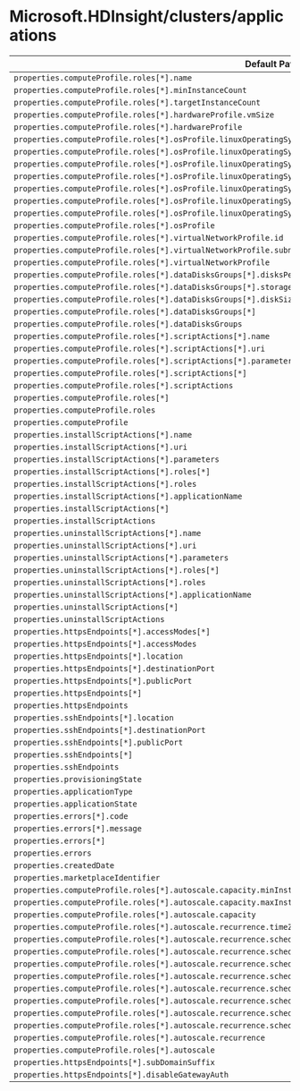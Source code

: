 # Microsoft.HDInsight/clusters/applications

| Default Path | Alias |
|---|---|
| `properties.computeProfile.roles[*].name` | `Microsoft.HDInsight/clusters/applications/computeProfile.roles[*].name` |
| `properties.computeProfile.roles[*].minInstanceCount` | `Microsoft.HDInsight/clusters/applications/computeProfile.roles[*].minInstanceCount` |
| `properties.computeProfile.roles[*].targetInstanceCount` | `Microsoft.HDInsight/clusters/applications/computeProfile.roles[*].targetInstanceCount` |
| `properties.computeProfile.roles[*].hardwareProfile.vmSize` | `Microsoft.HDInsight/clusters/applications/computeProfile.roles[*].hardwareProfile.vmSize` |
| `properties.computeProfile.roles[*].hardwareProfile` | `Microsoft.HDInsight/clusters/applications/computeProfile.roles[*].hardwareProfile` |
| `properties.computeProfile.roles[*].osProfile.linuxOperatingSystemProfile.username` | `Microsoft.HDInsight/clusters/applications/computeProfile.roles[*].osProfile.linuxOperatingSystemProfile.username` |
| `properties.computeProfile.roles[*].osProfile.linuxOperatingSystemProfile.password` | `Microsoft.HDInsight/clusters/applications/computeProfile.roles[*].osProfile.linuxOperatingSystemProfile.password` |
| `properties.computeProfile.roles[*].osProfile.linuxOperatingSystemProfile.sshProfile.publicKeys[*].certificateData` | `Microsoft.HDInsight/clusters/applications/computeProfile.roles[*].osProfile.linuxOperatingSystemProfile.sshProfile.publicKeys[*].certificateData` |
| `properties.computeProfile.roles[*].osProfile.linuxOperatingSystemProfile.sshProfile.publicKeys[*]` | `Microsoft.HDInsight/clusters/applications/computeProfile.roles[*].osProfile.linuxOperatingSystemProfile.sshProfile.publicKeys[*]` |
| `properties.computeProfile.roles[*].osProfile.linuxOperatingSystemProfile.sshProfile.publicKeys` | `Microsoft.HDInsight/clusters/applications/computeProfile.roles[*].osProfile.linuxOperatingSystemProfile.sshProfile.publicKeys` |
| `properties.computeProfile.roles[*].osProfile.linuxOperatingSystemProfile.sshProfile` | `Microsoft.HDInsight/clusters/applications/computeProfile.roles[*].osProfile.linuxOperatingSystemProfile.sshProfile` |
| `properties.computeProfile.roles[*].osProfile.linuxOperatingSystemProfile` | `Microsoft.HDInsight/clusters/applications/computeProfile.roles[*].osProfile.linuxOperatingSystemProfile` |
| `properties.computeProfile.roles[*].osProfile` | `Microsoft.HDInsight/clusters/applications/computeProfile.roles[*].osProfile` |
| `properties.computeProfile.roles[*].virtualNetworkProfile.id` | `Microsoft.HDInsight/clusters/applications/computeProfile.roles[*].virtualNetworkProfile.id` |
| `properties.computeProfile.roles[*].virtualNetworkProfile.subnet` | `Microsoft.HDInsight/clusters/applications/computeProfile.roles[*].virtualNetworkProfile.subnet` |
| `properties.computeProfile.roles[*].virtualNetworkProfile` | `Microsoft.HDInsight/clusters/applications/computeProfile.roles[*].virtualNetworkProfile` |
| `properties.computeProfile.roles[*].dataDisksGroups[*].disksPerNode` | `Microsoft.HDInsight/clusters/applications/computeProfile.roles[*].dataDisksGroups[*].disksPerNode` |
| `properties.computeProfile.roles[*].dataDisksGroups[*].storageAccountType` | `Microsoft.HDInsight/clusters/applications/computeProfile.roles[*].dataDisksGroups[*].storageAccountType` |
| `properties.computeProfile.roles[*].dataDisksGroups[*].diskSizeGB` | `Microsoft.HDInsight/clusters/applications/computeProfile.roles[*].dataDisksGroups[*].diskSizeGB` |
| `properties.computeProfile.roles[*].dataDisksGroups[*]` | `Microsoft.HDInsight/clusters/applications/computeProfile.roles[*].dataDisksGroups[*]` |
| `properties.computeProfile.roles[*].dataDisksGroups` | `Microsoft.HDInsight/clusters/applications/computeProfile.roles[*].dataDisksGroups` |
| `properties.computeProfile.roles[*].scriptActions[*].name` | `Microsoft.HDInsight/clusters/applications/computeProfile.roles[*].scriptActions[*].name` |
| `properties.computeProfile.roles[*].scriptActions[*].uri` | `Microsoft.HDInsight/clusters/applications/computeProfile.roles[*].scriptActions[*].uri` |
| `properties.computeProfile.roles[*].scriptActions[*].parameters` | `Microsoft.HDInsight/clusters/applications/computeProfile.roles[*].scriptActions[*].parameters` |
| `properties.computeProfile.roles[*].scriptActions[*]` | `Microsoft.HDInsight/clusters/applications/computeProfile.roles[*].scriptActions[*]` |
| `properties.computeProfile.roles[*].scriptActions` | `Microsoft.HDInsight/clusters/applications/computeProfile.roles[*].scriptActions` |
| `properties.computeProfile.roles[*]` | `Microsoft.HDInsight/clusters/applications/computeProfile.roles[*]` |
| `properties.computeProfile.roles` | `Microsoft.HDInsight/clusters/applications/computeProfile.roles` |
| `properties.computeProfile` | `Microsoft.HDInsight/clusters/applications/computeProfile` |
| `properties.installScriptActions[*].name` | `Microsoft.HDInsight/clusters/applications/installScriptActions[*].name` |
| `properties.installScriptActions[*].uri` | `Microsoft.HDInsight/clusters/applications/installScriptActions[*].uri` |
| `properties.installScriptActions[*].parameters` | `Microsoft.HDInsight/clusters/applications/installScriptActions[*].parameters` |
| `properties.installScriptActions[*].roles[*]` | `Microsoft.HDInsight/clusters/applications/installScriptActions[*].roles[*]` |
| `properties.installScriptActions[*].roles` | `Microsoft.HDInsight/clusters/applications/installScriptActions[*].roles` |
| `properties.installScriptActions[*].applicationName` | `Microsoft.HDInsight/clusters/applications/installScriptActions[*].applicationName` |
| `properties.installScriptActions[*]` | `Microsoft.HDInsight/clusters/applications/installScriptActions[*]` |
| `properties.installScriptActions` | `Microsoft.HDInsight/clusters/applications/installScriptActions` |
| `properties.uninstallScriptActions[*].name` | `Microsoft.HDInsight/clusters/applications/uninstallScriptActions[*].name` |
| `properties.uninstallScriptActions[*].uri` | `Microsoft.HDInsight/clusters/applications/uninstallScriptActions[*].uri` |
| `properties.uninstallScriptActions[*].parameters` | `Microsoft.HDInsight/clusters/applications/uninstallScriptActions[*].parameters` |
| `properties.uninstallScriptActions[*].roles[*]` | `Microsoft.HDInsight/clusters/applications/uninstallScriptActions[*].roles[*]` |
| `properties.uninstallScriptActions[*].roles` | `Microsoft.HDInsight/clusters/applications/uninstallScriptActions[*].roles` |
| `properties.uninstallScriptActions[*].applicationName` | `Microsoft.HDInsight/clusters/applications/uninstallScriptActions[*].applicationName` |
| `properties.uninstallScriptActions[*]` | `Microsoft.HDInsight/clusters/applications/uninstallScriptActions[*]` |
| `properties.uninstallScriptActions` | `Microsoft.HDInsight/clusters/applications/uninstallScriptActions` |
| `properties.httpsEndpoints[*].accessModes[*]` | `Microsoft.HDInsight/clusters/applications/httpsEndpoints[*].accessModes[*]` |
| `properties.httpsEndpoints[*].accessModes` | `Microsoft.HDInsight/clusters/applications/httpsEndpoints[*].accessModes` |
| `properties.httpsEndpoints[*].location` | `Microsoft.HDInsight/clusters/applications/httpsEndpoints[*].location` |
| `properties.httpsEndpoints[*].destinationPort` | `Microsoft.HDInsight/clusters/applications/httpsEndpoints[*].destinationPort` |
| `properties.httpsEndpoints[*].publicPort` | `Microsoft.HDInsight/clusters/applications/httpsEndpoints[*].publicPort` |
| `properties.httpsEndpoints[*]` | `Microsoft.HDInsight/clusters/applications/httpsEndpoints[*]` |
| `properties.httpsEndpoints` | `Microsoft.HDInsight/clusters/applications/httpsEndpoints` |
| `properties.sshEndpoints[*].location` | `Microsoft.HDInsight/clusters/applications/sshEndpoints[*].location` |
| `properties.sshEndpoints[*].destinationPort` | `Microsoft.HDInsight/clusters/applications/sshEndpoints[*].destinationPort` |
| `properties.sshEndpoints[*].publicPort` | `Microsoft.HDInsight/clusters/applications/sshEndpoints[*].publicPort` |
| `properties.sshEndpoints[*]` | `Microsoft.HDInsight/clusters/applications/sshEndpoints[*]` |
| `properties.sshEndpoints` | `Microsoft.HDInsight/clusters/applications/sshEndpoints` |
| `properties.provisioningState` | `Microsoft.HDInsight/clusters/applications/provisioningState` |
| `properties.applicationType` | `Microsoft.HDInsight/clusters/applications/applicationType` |
| `properties.applicationState` | `Microsoft.HDInsight/clusters/applications/applicationState` |
| `properties.errors[*].code` | `Microsoft.HDInsight/clusters/applications/errors[*].code` |
| `properties.errors[*].message` | `Microsoft.HDInsight/clusters/applications/errors[*].message` |
| `properties.errors[*]` | `Microsoft.HDInsight/clusters/applications/errors[*]` |
| `properties.errors` | `Microsoft.HDInsight/clusters/applications/errors` |
| `properties.createdDate` | `Microsoft.HDInsight/clusters/applications/createdDate` |
| `properties.marketplaceIdentifier` | `Microsoft.HDInsight/clusters/applications/marketplaceIdentifier` |
| `properties.computeProfile.roles[*].autoscale.capacity.minInstanceCount` | `Microsoft.HDInsight/clusters/applications/computeProfile.roles[*].autoscale.capacity.minInstanceCount` |
| `properties.computeProfile.roles[*].autoscale.capacity.maxInstanceCount` | `Microsoft.HDInsight/clusters/applications/computeProfile.roles[*].autoscale.capacity.maxInstanceCount` |
| `properties.computeProfile.roles[*].autoscale.capacity` | `Microsoft.HDInsight/clusters/applications/computeProfile.roles[*].autoscale.capacity` |
| `properties.computeProfile.roles[*].autoscale.recurrence.timeZone` | `Microsoft.HDInsight/clusters/applications/computeProfile.roles[*].autoscale.recurrence.timeZone` |
| `properties.computeProfile.roles[*].autoscale.recurrence.schedule[*].days[*]` | `Microsoft.HDInsight/clusters/applications/computeProfile.roles[*].autoscale.recurrence.schedule[*].days[*]` |
| `properties.computeProfile.roles[*].autoscale.recurrence.schedule[*].days` | `Microsoft.HDInsight/clusters/applications/computeProfile.roles[*].autoscale.recurrence.schedule[*].days` |
| `properties.computeProfile.roles[*].autoscale.recurrence.schedule[*].timeAndCapacity.time` | `Microsoft.HDInsight/clusters/applications/computeProfile.roles[*].autoscale.recurrence.schedule[*].timeAndCapacity.time` |
| `properties.computeProfile.roles[*].autoscale.recurrence.schedule[*].timeAndCapacity.minInstanceCount` | `Microsoft.HDInsight/clusters/applications/computeProfile.roles[*].autoscale.recurrence.schedule[*].timeAndCapacity.minInstanceCount` |
| `properties.computeProfile.roles[*].autoscale.recurrence.schedule[*].timeAndCapacity.maxInstanceCount` | `Microsoft.HDInsight/clusters/applications/computeProfile.roles[*].autoscale.recurrence.schedule[*].timeAndCapacity.maxInstanceCount` |
| `properties.computeProfile.roles[*].autoscale.recurrence.schedule[*].timeAndCapacity` | `Microsoft.HDInsight/clusters/applications/computeProfile.roles[*].autoscale.recurrence.schedule[*].timeAndCapacity` |
| `properties.computeProfile.roles[*].autoscale.recurrence.schedule[*]` | `Microsoft.HDInsight/clusters/applications/computeProfile.roles[*].autoscale.recurrence.schedule[*]` |
| `properties.computeProfile.roles[*].autoscale.recurrence.schedule` | `Microsoft.HDInsight/clusters/applications/computeProfile.roles[*].autoscale.recurrence.schedule` |
| `properties.computeProfile.roles[*].autoscale.recurrence` | `Microsoft.HDInsight/clusters/applications/computeProfile.roles[*].autoscale.recurrence` |
| `properties.computeProfile.roles[*].autoscale` | `Microsoft.HDInsight/clusters/applications/computeProfile.roles[*].autoscale` |
| `properties.httpsEndpoints[*].subDomainSuffix` | `Microsoft.HDInsight/clusters/applications/httpsEndpoints[*].subDomainSuffix` |
| `properties.httpsEndpoints[*].disableGatewayAuth` | `Microsoft.HDInsight/clusters/applications/httpsEndpoints[*].disableGatewayAuth` |

